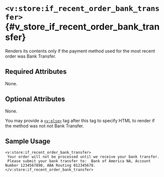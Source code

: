# `<v:store:if_recent_order_bank_transfer>`{#v_store_if_recent_order_bank_transfer}

Renders its contents only if the payment method used for the most recent
order was Bank Transfer.

## Required Attributes

None.

## Optional Attributes

None.

You may provide a [`<v:else>`](#v_else) tag after this tag to specify
HTML to render if the method was not not Bank Transfer.

## Sample Usage

    <v:store:if_recent_order_bank_transfer>
     Your order will not be processed until we receive your bank transfer.  
     Please submit your bank transfer to:  Bank of America NA, Account Number 1234567890, ABA Routing 012345678.
    </v:store:if_recent_order_bank_transfer>
